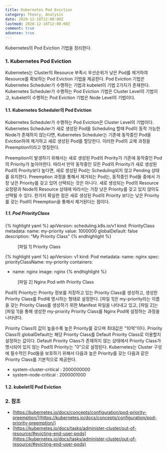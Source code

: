```yaml
---
title: Kubernetes Pod Eviction
category: Theory, Analysis
date: 2020-12-18T12:00:00Z
lastmod: 2020-12-18T12:00:00Z
comment: true
adsense: true
---
```


Kubernetes의 Pod Eviction 기법을 정리한다.

### 1. Kubernetes Pod Eviction

Kubernetes는 Cluster의 Resource 부족시 우선순위가 낮은 Pod를 제거하여 Resource를 확보하는 Pod Eviction 기법을 제공한다. Pod Eviction 기법은 Kubernetes Scheduler가 수행하는 기법과 kubelet이 기법 2가지가 존재한다. Kubernetes Scheduler가 수행하는 Pod Eviction 기법은 Cluster Level의 기법이고, kubelet이 수행하는 Pod Eviction 기법은 Node Level의 기법이다.

#### 1.1. Kubernetes Scheduler의 Pod Eviction

Kubernetes Scheduler가 수행하는 Pod Eviction은 Cluster Level의 기법이다. Kubernetes Scheduler가 새로 생성된 Pod을 Scheduling 할때 Pod이 동작 가능한 Node가 존재하지 않는다면, Kubernetes Scheduler는 기존에 동작중인 Pod을 Eviction하여 제거하고 새로 생성된 Pod를 할당한다. 이러한 Pod의 교체 과정을 Preemption이라고 명칭한다.

Preemption이 발생하기 위해서는 새로 생성된 Pod의 Prority가 기존에 동작중인 Pod의 Priority가 높아야한다. 따라서 만약 동작중인 모든 Pod의 Priority가 새로 생성된 Pod의 Prority보다 높다면, 새로 생성된 Pod는 Scheduling되지 않고 Pending 상태를 유지한다. Preemption 과정을 통해서 제거되는 Pod는, 동작중인 Pod들 중에서 가장 낮은 Priority를 갖고 있어 선택되는 것은 아니다. 새로 생성되는 Pod의 Resource 요청량과 Node의 Resource 상태에 따라서는 가장 낮은 Priority를 갖고 있지 않아도 선택될 수 있다. 한가지 확실한 점은 새로 생성된 Pod의 Priority 보다는 낮은 Priority를 갖는 Pod이 Preemption을 통해서 제거된다는 점이다.

##### 1.1. Pod PriorityClass

{% highlight yaml %}
apiVersion: scheduling.k8s.io/v1
kind: PriorityClass
metadata:
  name: my-priority
value: 1000000
globalDefault: false
description: "My Priority Class"
{% endhighlight %}
<figure>
<figcaption class="caption">[파일 1] Priority Class</figcaption>
</figure>

{% highlight yaml %}
apiVersion: v1
kind: Pod
metadata:
  name: nginx
spec:
  priorityClassName: my-priority
  containers:
  - name: nginx
    image: nginx
{% endhighlight %}
<figure>
<figcaption class="caption">[파일 2] Nginx Pod with Priority Class</figcaption>
</figure>

Pod의 Priority는 Priority 정보를 저장하고 있는 Priority Class를 생성하고, 생성한 Priority Class를 Pod에 명시하는 형태로 설정한다. [파일 1]은 my-priority라는 이름을 갖는 Priority Class를 생성하기 위한 Manifest 파일을 나타내고 있고, [파일 2]는 [파일 1]을 통해 생성한 my-priority Priority Class를 Nginx Pod에 설정하는 과정을 나타낸다. 

Priority Class의 값이 높을수록 높은 Priority를 갖으며 최대값은 "10억"이다. Priority Class의 globalDefault는 해당 Priority Class를 Default Priority Class로 이용할지 설정하는 값이다. Default Priority Class가 존재하지 않는 상태에서 Priority Class가 명시되어 있지 않는 Pod의 Priority는 "0"으로 설정된다. Kubernetes는 Cluster 구성에 필수적인 Pod들을 보호하기 위해서 다음과 높은 Priority를 갖는 다음과 같은 Priority Class를 기본적으로 제공한다.

* system-cluster-critical : 2000000000 
* system-node-critical : 2000001000

#### 1.2. kubelet의 Pod Eviction

### 2. 참조

* [https://kubernetes.io/docs/concepts/configuration/pod-priority-preemption/](https://kubernetes.io/docs/concepts/configuration/pod-priority-preemption/)
* [https://kubernetes.io/docs/tasks/administer-cluster/out-of-resource/#evicting-end-user-pods](https://kubernetes.io/docs/tasks/administer-cluster/out-of-resource/#evicting-end-user-pods)